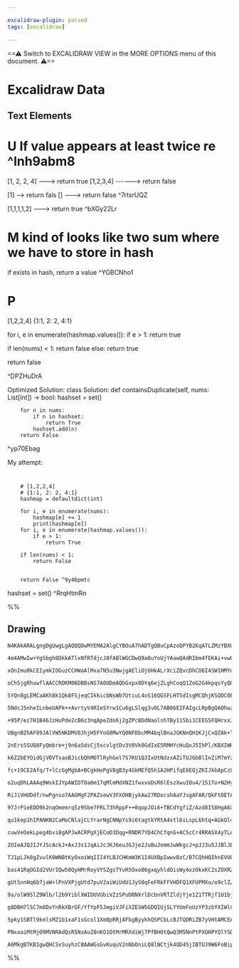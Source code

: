 ```yaml
---

excalidraw-plugin: parsed
tags: [excalidraw]

---
```

==⚠  Switch to EXCALIDRAW VIEW in the MORE OPTIONS menu of this document. ⚠==


# Excalidraw Data
## Text Elements
# U If value appears at least twice re ^lnh9abm8

[1, 2, 2, 4]   ---> return true
[1,2,3,4] ------> return false

[1]  --> return fals
[] ---> return false
 ^7rtsrUQZ

[1,1,1,1,2] ---> return true ^bXGy22Lr

# M kind of looks like two sum where we have to store in hash
 if exists in hash, return a value ^YGBCNho1

# P
[1,2,2,4]
{1:1, 2: 2, 4:1}

for i, e in enumerate(hashmap.values()):
    if e > 1:
        return true

if len(nums) < 1:
    return false
else:
    return true

return false


 ^DPZHuDrA

Optimized Solution:
class Solution:
    def containsDuplicate(self, nums: List[int]) -> bool:
        hashset = set()

        for n in nums:
            if n in hashset:
                return True
            hashset.add(n)
        return False

 ^yp70Ebag

My attempt:
# 
        # [1,2,2,4]
        # {1:1, 2: 2, 4:1}
        hashmap = defaultdict(int)

        for i, e in enumerate(nums):
            hashmap[e] += 1
            print(hashmap[e])
        for i, e in enumerate(hashmap.values()):
            if e > 1:
                return True

        if len(nums) < 1:
            return False
        

        return False ^9y46pmtc

hashset = set() ^RrqHtmRn

%%
## Drawing
```compressed-json
N4KAkARALgngDgUwgLgAQQQDwMYEMA2AlgCYBOuA7hADTgQBuCpAzoQPYB2KqATLZMzYBXUtiRoIACyhQ4zZAHoFAc0JRJQgEYA6bGwC2CgF7N6hbEcK4OCtptbErHALRY8RMpWdx8Q1TdIEfARcZgRmBShcZQUebQA2bQAOGjoghH0EDihmbgBtcDBQMBLoeHF0KCwoVJLIRhZ2LjQAFn5ShtZOADlOMW4ARniAVhaAdmGBnmGABnbIQmYAEXSq

4m4AMwIw+YgSbgh8DkkATlxNfRTdjcJ8fABlWGCDwQ9a0uYoUjYAawQAdRI6m4fEKAi+vwQjxgzwkr32u2+fkkHHCuTQA12bDguGwahggxmczBEGsylhqGJdQgmG4zhaAySyQGwzGSRO4wAzPEkgz4rsCWhnDwTkz4mMTjMxlKeNzeaDqZ9vn8AMJsfBsUgHADEAwQer170gmlxP2USI4xDVGq1Ei+1mYOMC2SNEAoQMk3BaM2G2jGErGPAZPAGM

xOnImu0kCEIymkIOGuzCCHWaAlMxa7N5u3NwjgAEliOjUHkALrXciZQvcDhCO6I4SW1HMYu1+skzSN4gAUWCmWyxbLuyEcGIuDWgzGnJaLVZmZDk12RA4PxrdfwS7Y2D+qdQW3wOxJG04UHuhCMFR4VNKx+yADFcPpboLUJiSVVMDUJNrUABVVD5hsqD0AQQgIKguBwIguAsBBUCoMEoTwVA7piKggSuuQFAACrVDqf4AUBIG+OBkHQbB44ISEny

oCh5jgRhuwflAACCRDKM06DBBsNS7A0UDmAQbGxpx0DYq6ejZLghCoqQ1ZoG2G4kpqsYyQQuGfvh/6AcBoGkVBIQUfBiE0XRaGMSSy4IAAEjGcZfq+2jTLsJphFZgxJLsuBCFAbAAErhOeFRfGBuwycQWAHLgMwQIUAC+7TFKUsCIAczGup0TSDMMJx8UwXQcL0HD9GgvKcpyMwDJykphcsqwpps2wIGFu4QGMpA5KQv4AIoAFqujcdzQhSEDwus

SYQn8gLEMCaAKh8k1Qk8FSjeqCIkkicbNsWb7UtiuL4oS16QGSFLHTSdIsgMCQhjKSQDC0FUMmMAp0iGTIyuGSQiickrxFVE3Kgg1qajqBr6kgLmmrmQiWiDtqVOQHCOjBWS8SS7ozZ6c2/Qkv3fScoYsvEzkktGsbxhisxJggDUYi0+PDMM82QDDBZFvk5ZHpWCDyagikNrDxDbWu7bUp2Qu9hkaODlz1IjmOE4YlOM5zt9V1LjJq4Keum7bnTe

5NdcJ5nheILnbeUAPk++AvrtyV4RIeSYrw1Cu6gLSlqg3vOL7AB86EIFAIgcLRpBgQAOhwzvUHwnLUJ7qC+8nzgB4EwekKH+5hFHUfO17Sep4HGdZ9sede8nadByHhsHggUeYZQGkORAMfu3wHsF4XRfpzXIX19HmJxwnFcpz31eZ7XOccHnAwF/7xc19n5fd1XJdTwPrrMcJHEHNx6PUvxgn4Dvom+XAEkntJsl8wLymkKpHDqY76Btx3HeJz7C

+95P/ez7H1B46JzHuPde2cB6z3nqApeZdo6j2gZPcBDdNaolshTBy11Sbi1CEEGSFQHrxxJN5XyAVWBmzQP3MKlpIoSFwAMWKJQEqFCSpAFKK10p5UaJwbgnJ7b1Hyk0IqJVXwziSLyMR1MSSLBWMEJWG8WoHE0AADQAOIwB4DwAAMlqa4twHjLReGtcaJIlSQmmrNV2JjFrDRWmNTCwgtpokGFiHEeJYBHS8hwckFRzq0iFEMFo2gMzDAqiTf65

UBgnBZhAF89JAlVW5NKDMV0JhjH5FYoG8MwYQ0NFDbcMM4bqlBnaJGKNnQH1KJjCxQZAk+lFCKMYAxIkPRmOk6k5N7IJhpgbGcPowxtNKGzQsssKyPl5ruO+1ILTCycTrMWpQJaWilv2HInNhyjnHAbAYKtZxjHnBrSyWtRZKWpBqfWu5wHG2yKbS8FsTzW2fM498L9W6YjedQIe8C1593DpDDaTcXkx3eZ81ei9f6/K3tUU+e8EA8QykwAS7hoV

2nErsSSUQ8FyQmbre+j9n6aSdsCj5scvlgtDv3V0Vk0GdIxE5RMHYcHuQxJ5IhPl/KBXIWHUKUjqF+PQLgHgDCwBMJKCwsoqU7R4U4QVQY2zpWCL6Jeb6SQpzhjaFIuqsiDaXKka1AAmiogAQiqbokg2D0N0UNAxcIjGulMVND0IJAaQhsYYt4gtHEtieXtVxh0MREk8d47gvi6QRiZFmEJrTeEigka9NAvpGQsivEGWUv0pTqsVItLJ35wa5IZf

k6Z2bEYOidGjV0VTsaoBJicbQhMOTlRyhGel7S7KU1QJIxUtNdzxAZiTUJGbBlInZiM7mYzb44qmV2EWcyTkLK7MsmWaySQK02bubZ05dn7MXIclcxy9Y7kanXK5p4grm2PQ8223qHYEvQD+AAsqgH44VUBsCAhqX4zAEKED+LRCgbBUDMCEPoVAFBoyBBA+BSQuBGC0X/Z8TU4EZKoCg8wSQUdUCECAlgRYOQMOhxQ5IN2P9Q64F0iRRuOEXn3s

fc+19CE2Afq/T+lCcGgMgbA+BCgkHoPgV8gB3y4GkMEfQ5h1A2HPifqE6EQjZKIJkbApCz8yKuKwoqfwjqx9lNiQvmiq+mLx3zMgCpfw+KW7UafZaF9b6GM/E/UQZjf6ANsdA0wTj3GYN8fg4J/D0mRNYcwDhyTPnUNEYniR+TfzTl4OpW2zBzaFmMrwV6Qh1JiHsrIcFX5VCIp8tJJyIVIqijvnKGlKVJJMrcPjTyeVPRFXcD+vEacVVzrSPqhc

o2uqDhLAAAq9WskIJYpAWIDT0a6m17qMlmMdXNZ1fwxvoDsR6lEszXwuIOu4/151To+N2HyuJ11hjiJmNyVpkpuRxtQKKP0KteHxH+oTIkLLM2ZKKQjCAuocmRYSwWrsRboClNLS6XYFaeFJESI1k44p2RMylPdKMraHItCwR8LtPCiTTF7TmIdwyl3Ug2DzAzs7IDTOnfzCdc7JZ9kXWgIcy6NlyPXarPZ6tt1Rd3TO/d2qOt45Nqeuadz7yPke

RiJiVHUDdf/nwPgnso7AAGMgF2PAZsewV3FXOHBjykAw27RDocshAaYJsgAFAR/QkFtDETAswI3ABKG3yB0Peww1h1AAd5eO6d074jXKIEcFE8EDgRvaz6GYDb1AAAeV8DvQ5e7CxvKOQQwjR8997v+M8ODe6Qen5B/zKM3ve+LyXACZccDlwrt2Sv3YtFV+rzX2uxN4bE8Hw3VQTfSbN3AC3elrd2+T070T4E3d98997VPvz1f+6yEHoDoeI9R4

97JrPieEDD9k2nqOmemrq5z9Sbe7FRL73hRppF++0qopJOi6+TBCdYgfiZ/Azd8IS8HgA6XpZZfy8V8r6vAw1fp7r4QDro3vrpkOQK3qbubpbuELbvbgvgPq7vPjHiPmvuPunpPoHsHrPpHu7kgYvlvqiHXKvmPpHOnpvnXNvlwCgjZAjoMHSlDG5Elq0IyF5GyqQnzj7tljQvyi0AVolMVhKpUGVofAIpVrwAMupgVEIhUMMHdt9HdpyE9qUK1l

qu1kep1hIPANKN2CaMoCNlajCLYrarNgCNNpYs9i6tagtkYRtA4stl6iLspL6htq+AGkQl4mdLtnSC0I1kEjMGDg9KMMziMOITEtwCEtdDONyD2ryAyFMIoeCC9jaNkuDK6CaD9kLH9vaMjIDmpm6KYYdnEPEL9Idr2mGE2vDugmjudMmLuNKCyKqlEljnmDjjTnLDeATtioZhACTitpMhTkslTgOLjqUCugzjsmrAuHwocEchzpZFuAemgDqjzt

cuwVeOekLpeg4bvi8gAPJwACRPgXjECoD3Dqg+RNDR7YD4ChCfqnG+ACScCr4RRASX4yTLAjhEB4Ct5uQbBuyYFoCaI4Z5AyRQClhh5Fydjqir6e4EZhDwQAC8AGQctu6uyB3sdeocSG/xC+aJzu/MjesJQc0JuJse682EqBJJTuhJUA2guAxAxAQeNuOJpJNcD45B6eFGj+EgexBxQUxxdx5xjxUcVxNxJxZxDxHATxsKqArxyMSwHxgk3xQQvx

ZOIeAJQJIJYJScAckJ+AxJ3s1JqAiJcJKJ6euJGJje2JuBuJommJwWkgcJ+pJJ3u5JJBlJBp0mcJtJ9JjJzJo+cebJ08O+16rEp+Egh+nCiKQkYZlQ5+1Isp1+nRROEAxmakD+ux+xhAhxKYYp9xFxwp1xLYuZgpkpC+zxMpemcpCpXxCARuPxfxM+6pnwwJ2QWpEJDGepfpyGnpQcRpSJUAppXZFpWJjZXZnutpBJPZUATpuJLpFJ7p1J3pDJHA

TJ1pLJk8gZvulK0WNBtKyOxoiWqIII4YLBJCHKmW3K1I4UXBpIwwvBzC/B7CQhHQIhnEVU8RDAr5Uhgwv0mYEYFUtUMiQcXOahV5rUJwMA3hcA+gUA2Aeh+iBhbq605hDqWMTqk2c2lhq0E2k6yIpOUx+0bidsrhqW7hO2JIe2kwgS4ozM90IYDI4RF2SQrSyQ8Qx2vCkwUoEoH59qwMr2yREMqR0Mha/FJSJaqMQOGM+RM4CQ1UUOJwMObIUxHS

bas41RqOGId2VUrIQw50QyHMrRoyVYSZgsTYvR5Oxo86gxqyhldOisWy4xzOkxKC2sZOXRZyCx8iR4vOnKax3lguNsdsou+ed6MAcEVQ+g+x0eP4XZP4McUuI8sVqAZeX+VeNea5HpqGHefZzx3k+AUAjg2AA5IJq5Q5mo9euuTeBuYBtZmBsBGVI+EBcAeQCAXsAA1IiQMGOU7nAA/NkG3llZBC1WCWVVroAQ3khiAS3rWU1V3iRD3vVe6XiYPo

gUtSnnHq6b7jaW+lPnVXPjgUtd7puV2aiWiUdU1JyS8qFeFRkFFVHDFQ1XFUPMXu/o9clZ/hXt/ulbiU1TlbCnlQVeYMVdkKVQ1QAUAZNc3jVdPiHotQue3kNa1agB1a+N1d7L1SCQNZIB3sNaueaeVeNZVVNdDbNVAQtTOf3i7kPmjSPnOSQV2egTDVgate6edeybiadcgWzWEIpqGSJDCnCpGZpjGdppfFJPpiZbivflyegNdeOBFXdRwA9biU

9a/olW9SlZ9Wlb/l2b9YiblXWIDUVUbiVZzSPuDRNXrlDcbnVRTZldjYje1Z1TTRjf1U1bjaNRVcAdbeAQjZ3mTTAXbctQgQdWtf6WSagQzTtRgTPmHtgUHdzQPBzWaWdQGRdVQTFhgnQQygwUea0I9KeeluwZQjyjllFPEPeaKuoegH5KQAAI7WRQD6B+SUGPmlaaSeFzRjDaBNI8D3QRJMwyFI4palAvhci1ppIzj+iVRBiVTA6mH1F+j4wjCB

g8DBH7lSC7m8DxYnRkXBrGF/YfYpF5JmgiVJFiXZESW5GDQIUjSLYYUmFoUzYP3zbYXIWlCbR2E7RrZEUeIkj6Ujp44dF7o2FCyk59ECAaUuEPS9193nQVZvkvTlZfl1ZzShi/RyjeGAVtaHqHjixWXSxDG2Xyz04OUboTEHJs6uUQOHDzEgV4MhkHCGnGnIk26XX57MP9m24DQ+W3LrGBVXqsJQoi0RnIPH7Rn80oo6Y524J52vgfkJlYogN7R3

5pky1SBTl9kmlsMZ1b1xaF1sGcol1Xm8pRRjAFbgByykhQSPCbLcBJTQDRiZB7yVHtAMCEAIAUCGrCW/aiW3obABOBPvAQDYAiDlL5gRWPCJHFK3q5pfYhNhNowRMZDePpGFLn3FqX3lLBOhOkDhMRV3ijZYX32lC5P5MZBRNTZP1mGQBlNJORPWLFPWGlOJPZDJPN22H4VuN1NtMRV7HrbEXXgJN5P1MZB3j3IbFBWFDDPlP6DjMrG+VDM9NQDt

PNxaaiMtMjO9MVNRAdQsR5NsAuZ0nKO1OtMrMRXdiWj7PfBHOtQwQ3M5NnPtPXOHPYQlYSDTLBPMDYDfB3BKL1bHasXTBFGVQhJTgj2jQ/Pqj4B6o8LVQJAPQiicgw4NpuNGAMb6D2PlZ6TBraBI7HZ93xTdNPMRV+RTorbdFdjBPmgkA3InMQA0vECPAIAXzxpuOMt3psARSXPnDBCqEMMMsPxWh+NiqGrqitSkDKAmhG4hgvS8ByrytyszDaDD

A6MkgBTKB1gwQHCSvSuyhzC8AAWGsGvKuquV2nNbOniLQ8lNCtjk4QD45jIBTUJ9W6FoBipZC8sGzGOlNECsscEkhPzOMUJZbKQ+RMo+5EvTN2AABWCARVzA9wT8cAnL3LT8mgfLuDzU0zuIAkjA2EHZWLu+7zC26QRVWUaKQg8G+gbzAhNDHl9D2bpySELE5b+bhbM68U4AIqDrtw4Q9jcUIAcUQAA=
```
%%